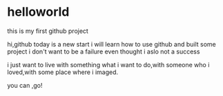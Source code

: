# helloworld
this is my first github project


hi,github
today is a new start 
i will learn how to use github and built some project
i don't want to be a failure even thought i aslo not a success

i just want to live with something what i want to do,with someone who i loved,with some place where i imaged.

you can ,go!
